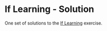# If Learning - Solution

One set of solutions to the [If Learning](https://github.com/ci-wdi-900/if-learning) exercise.